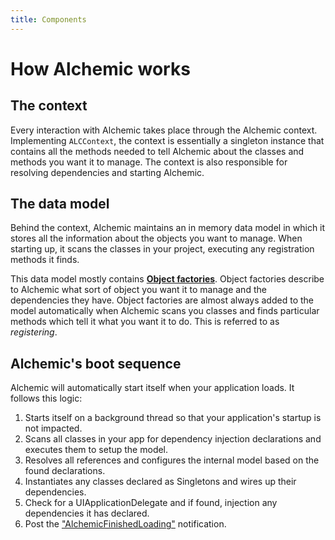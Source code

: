 ```yaml
---
title: Components
--- 
```


# How Alchemic works

## The context

Every interaction with Alchemic takes place through the Alchemic context. Implementing `ALCContext`, the context is essentially a singleton instance that contains all the methods needed to tell Alchemic about the classes and methods you want it to manage. The context is also responsible for resolving dependencies and starting Alchemic.

## The data model

Behind the context, Alchemic maintains an in memory data model in which it stores all the information about  the objects you want to manage. When starting up, it scans the classes in your project, executing any registration methods it finds. 

This data model mostly contains [__Object factories__](./object-factories.html). Object factories describe to Alchemic what sort of object you want it to manage and the dependencies they have. Object factories are almost always added to the model automatically when Alchemic scans you classes and finds particular methods which tell it what you want it to do. This is referred to as _registering_.

## Alchemic's boot sequence

Alchemic will automatically start itself when your application loads. It follows this logic:

1. Starts itself on a background thread so that your application's startup is not impacted.
2. Scans all classes in your app for dependency injection declarations and executes them to setup the model.
3. Resolves all references and configures the internal model based on the found declarations.
3. Instantiates any classes declared as Singletons and wires up their dependencies.  
4. Check for a UIApplicationDelegate and if found, injection any dependencies it has declared.
5. Post the ["AlchemicFinishedLoading"](#finished-loading) notification.

